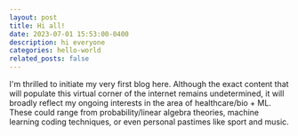 ```yaml
---
layout: post
title: Hi all!
date: 2023-07-01 15:53:00-0400
description: hi everyone
categories: hello-world
related_posts: false
---
```

I'm thrilled to initiate my very first blog here. Although the exact content that will populate this virtual corner of the internet remains undetermined, it will broadly reflect my ongoing interests in the area of healthcare/bio + ML. These could range from probability/linear algebra theories, machine learning coding techniques, or even personal pastimes like sport and music.
